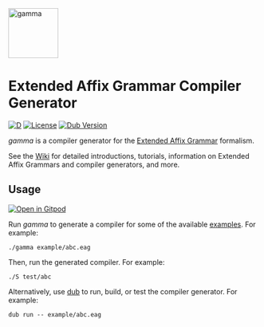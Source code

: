 <img src="../assets/doc/images/Greek_lc_gamma.svg" alt="gamma" width="100"/>

# Extended Affix Grammar Compiler Generator

[![D](https://github.com/linkrope/gamma/actions/workflows/d.yml/badge.svg)](https://github.com/linkrope/gamma/actions/workflows/d.yml)
[![License](https://img.shields.io/badge/license-BSL_1.0-blue.svg)](https://raw.githubusercontent.com/linkrope/gamma/master/LICENSE_1_0.txt)
[![Dub Version](https://img.shields.io/dub/v/gamma.svg)](https://code.dlang.org/packages/gamma)

_gamma_ is a compiler generator for the [Extended Affix Grammar] formalism.

See the [Wiki](https://github.com/linkrope/gamma/wiki) for detailed introductions, tutorials,
information on Extended Affix Grammars and compiler generators, and more.

## Usage

[![Open in Gitpod](https://gitpod.io/button/open-in-gitpod.svg)](https://gitpod.io/#https://github.com/linkrope/gamma)

Run _gamma_ to generate a compiler for some of the available [examples](example).
For example:

    ./gamma example/abc.eag

Then, run the generated compiler. For example:

    ./S test/abc

Alternatively, use [dub] to run, build, or test the compiler generator.
For example:

    dub run -- example/abc.eag

[dub]: http://code.dlang.org/
[extended affix grammar]: https://en.wikipedia.org/wiki/Extended_affix_grammar
